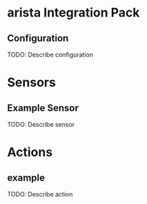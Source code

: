 # arista Integration Pack

## Configuration
TODO: Describe configuration


# Sensors

## Example Sensor
TODO: Describe sensor


# Actions

## example
TODO: Describe action
